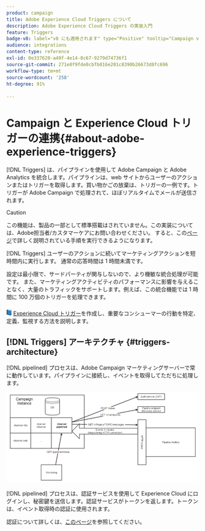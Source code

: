 ```yaml
---
product: campaign
title: Adobe Experience Cloud Triggers について
description: Adobe Experience Cloud Triggers の実装入門
feature: Triggers
badge-v8: label="v8 にも適用されます" type="Positive" tooltip="Campaign v8 にも適用されます"
audience: integrations
content-type: reference
exl-id: 0e337620-a49f-4e14-8c67-9279d74736f1
source-git-commit: 271e0f9fde0cbfb016e201c8390b26673d8fc696
workflow-type: tm+mt
source-wordcount: '258'
ht-degree: 91%

---
```


# Campaign と Experience Cloud トリガーの連携{#about-adobe-experience-triggers}

[!DNL Triggers] は、パイプラインを使用して Adobe Campaign と Adobe Analytics を統合します。パイプラインは、web サイトからユーザーのアクションまたはトリガーを取得します。買い物かごの放棄は、トリガーの一例です。トリガーが Adobe Campaign で処理されて、ほぼリアルタイムでメールが送信されます。

>[!CAUTION]
>
>この機能は、製品の一部として標準搭載はされていません。この実装については、Adobe担当者/カスタマーケアにお問い合わせください。 すると、この[ページ](../../integrations/using/configuring-pipeline.md#prerequisites)で詳しく説明されている手順を実行できるようになります。

[!DNL Triggers] ユーザーのアクションに続いてマーケティングアクションを短時間内に実行します。 通常の応答時間は 1 時間未満です。

設定は最小限で、サードパーティが関与しないので、より機敏な統合処理が可能です。
また、マーケティングアクティビティのパフォーマンスに影響を与えることなく、大量のトラフィックをサポートします。例えば、この統合機能では 1 時間に 100 万個のトリガーを処理できます。

![](assets/do-not-localize/book.png) [Experience Cloud トリガー](https://experienceleague.adobe.com/docs/experience-cloud/triggers/create.html?lang=ja)を作成し、重要なコンシューマーの行動を特定、定義、監視する方法を説明します。

## [!DNL Triggers] アーキテクチャ {#triggers-architecture}

[!DNL pipelined] プロセスは、Adobe Campaign マーケティングサーバーで常に動作しています。パイプラインに接続し、イベントを取得してただちに処理します。

![](assets/triggers_2.png)

[!DNL pipelined] プロセスは、認証サービスを使用して Experience Cloud にログインし、秘密鍵を送信します。認証サービスがトークンを返します。トークンは、イベント取得時の認証に使用されます。

認証について詳しくは、[このページ](../../integrations/using/configuring-adobe-io.md)を参照してください。
